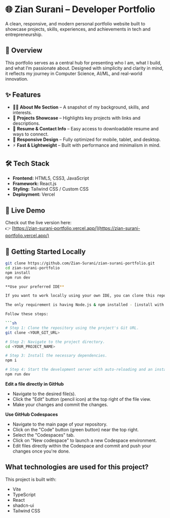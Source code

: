 # 🌐 Zian Surani – Developer Portfolio

A clean, responsive, and modern personal portfolio website built to showcase projects, skills, experiences, and achievements in tech and entrepreneurship.

## 🧾 Overview

This portfolio serves as a central hub for presenting who I am, what I build, and what I’m passionate about. Designed with simplicity and clarity in mind, it reflects my journey in Computer Science, AI/ML, and real-world innovation.

## ✨ Features

- 🧑‍💻 **About Me Section** – A snapshot of my background, skills, and interests.
- 📁 **Projects Showcase** – Highlights key projects with links and descriptions.
- 📜 **Resume & Contact Info** – Easy access to downloadable resume and ways to connect.
- 📱 **Responsive Design** – Fully optimized for mobile, tablet, and desktop.
- ⚡ **Fast & Lightweight** – Built with performance and minimalism in mind.

## 🛠 Tech Stack

- **Frontend:** HTML5, CSS3, JavaScript  
- **Framework:** React.js  
- **Styling:** Tailwind CSS / Custom CSS  
- **Deployment:** Vercel

## 🔗 Live Demo

Check out the live version here:  
👉 [https://zian-surani-portfolio.vercel.app/](https://zian-surani-portfolio.vercel.app/)

## 🚀 Getting Started Locally

```bash
git clone https://github.com/Zian-Surani/zian-surani-portfolio.git
cd zian-surani-portfolio
npm install
npm run dev

**Use your preferred IDE**

If you want to work locally using your own IDE, you can clone this repo and push changes. Pushed changes will also be reflected in Lovable.

The only requirement is having Node.js & npm installed - [install with nvm](https://github.com/nvm-sh/nvm#installing-and-updating)

Follow these steps:

```sh
# Step 1: Clone the repository using the project's Git URL.
git clone <YOUR_GIT_URL>

# Step 2: Navigate to the project directory.
cd <YOUR_PROJECT_NAME>

# Step 3: Install the necessary dependencies.
npm i

# Step 4: Start the development server with auto-reloading and an instant preview.
npm run dev
```

**Edit a file directly in GitHub**

- Navigate to the desired file(s).
- Click the "Edit" button (pencil icon) at the top right of the file view.
- Make your changes and commit the changes.

**Use GitHub Codespaces**

- Navigate to the main page of your repository.
- Click on the "Code" button (green button) near the top right.
- Select the "Codespaces" tab.
- Click on "New codespace" to launch a new Codespace environment.
- Edit files directly within the Codespace and commit and push your changes once you're done.

## What technologies are used for this project?

This project is built with:

- Vite
- TypeScript
- React
- shadcn-ui
- Tailwind CSS


